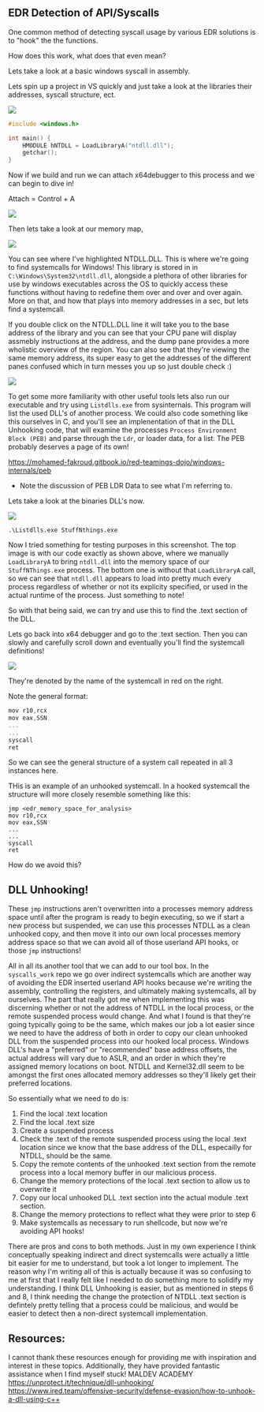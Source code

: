 ## EDR Detection of API/Syscalls

One common method of detecting syscall usage by various EDR solutions is to "hook" the the functions.  

How does this work, what does that even mean?

Lets take a look at a basic windows syscall in assembly.


Lets spin up a project in VS quickly and just take a look at the libraries their addresses, syscall structure, ect.

![](attachments/Pasted%20image%2020240615213133.png)

```c
#include <windows.h>

int main() {
	HMODULE hNTDLL = LoadLibraryA("ntdll.dll");
	getchar();
}
```

Now if we build and run we can attach x64debugger to this process and we can begin to dive in!

Attach = Control + A

![](attachments/Pasted%20image%2020240615200831.png)



Then lets take a look at our memory map,

![](attachments/Pasted%20image%2020240615200911.png)

You can see where I've highlighted NTDLL.DLL.  This is where we're going to find systemcalls for Windows!  This library is stored in in `C:\Windows\System32\ntdll.dll`, alongside a plethora of other libraries for use by windows executables across the OS to quickly access these functions without having to redefine them over and over and over again.  More on that, and how that plays into memory addresses in a sec, but lets find a systemcall.

If you double click on the NTDLL.DLL line it will take you to the base address of the library and you can see that your CPU pane will display assmebly instructions at the address, and the dump pane provides a more wholistic overview of the region.  You can also see that they're viewing the same memory address, its super easy to get the addresses of the different panes confused which in turn messes you up so just double check :)

![](attachments/Pasted%20image%2020240615201226.png)


To get some more familiarity with other useful tools lets also run our executable and try using `Listdlls.exe` from sysinternals.  This program will list the used DLL's of another process.  We could also code something like this ourselves in C, and you'll see an implenentation of that in the DLL Unhooking code, that will examine the processes `Process Environment Block (PEB)` and parse through the `Ldr`, or loader data, for a list.  The PEB probably deserves a page of its own!

https://mohamed-fakroud.gitbook.io/red-teamings-dojo/windows-internals/peb
- Note the discussion of PEB LDR Data to see what I'm referring to.

Lets take a look at the binaries DLL's now.

![](attachments/Pasted%20image%2020240615213602.png)

```pwsh
.\Listdlls.exe StuffNthings.exe
```

Now I tried something for testing purposes in this screenshot.  The top image is with our code exactly as shown above, where we manually `LoadLibraryA` to bring `ntdll.dll` into the memory space of our `StuffNThings.exe` process.  The bottom one is without that `LoadLibraryA` call, so we can see that `ntdll.dll` appears to load into pretty much every process regardless of whether or not its explicity specified, or used in the actual runtime of the process.  Just something to note!

So with that being said, we can try and use this to find the .text section of the DLL.

Lets go back into x64 debugger and go to the .text section.  Then you can slowly and carefully scroll down and eventually you'll find the systemcall definitions!

![](attachments/Pasted%20image%2020240616001510.png)

They're denoted by the name of the systemcall in red on the right.

Note the general format:

```c
mov r10,rcx
mov eax,SSN
...
...
syscall
ret
```

So we can see the general structure of a system call repeated in all 3 instances here.

THis is an example of an unhooked systemcall.  In a hooked systemcall the structure will more closely resemble something like this:

```
jmp <edr_memory_space_for_analysis>
mov r10,rcx
mov eax,SSN
...
...
syscall
ret
```

How do we avoid this?

## DLL Unhooking!

These `jmp` instructions aren't overwritten into a processes memory address space until after the program is ready to begin executing, so we if start a new process but suspended, we can use this processes NTDLL as a clean unhooked copy, and then move it into our own local processes memory address space so that we can avoid all of those userland API hooks, or those `jmp` instructions!

All in all its another tool that we can add to our tool box.  In the `syscalls_work` repo we go over indirect systemcalls which are another way of avoiding the EDR inserted userland API hooks because we're writing the assembly, controlling the registers, and ultimately making systemcalls, all by ourselves. The part that really got me when implementing this was discerning whether or not the address of NTDLL in the local process, or the remote suspended process would change.  And what I found is that they're going typically going to be the same, which makes our job a lot easier since we need to have the address of both in order to copy our clean unhooked DLL from the suspended process into our hooked local process. Windows DLL's have a "preferred" or "recommended" base address offsets, the actual address will vary due to ASLR, and an order in which they're assigned memory locations on boot.  NTDLL and Kernel32.dll seem to be amongst the first ones allocated memory addresses so they'll likely get their preferred locations.

So essentially what we need to do is:
1. Find the local .text location
2. Find the local .text size
3. Create a suspended process
4. Check the .text of the remote suspended process using the local .text location since we know that the base address of the DLL, especailly for NTDLL, should be the same.
5. Copy the remote contents of the unhooked .text section from the remote process into a local memory buffer in our malicious process.
6. Change the memory protections of the local .text section to allow us to overwrite it
7. Copy our local unhooked DLL .text section into the actual module .text section.
8. Change the memory protections to reflect what they were prior to step 6
9. Make systemcalls as necessary to run shellcode, but now we're avoiding API hooks! 

There are pros and cons to both methods. Just in my own experience I think conceptually speaking indirect and direct systemcalls were actually a little bit easier for me to understand, but took a lot longer to implement.  The reason why I'm writing all of this is actually because it was so confusing to me at first that I really felt like I needed to do something more to solidify my understanding. I think DLL Unhooking is easier, but as mentioned in steps 6 and 8, I think needing the change the protection of NTDLL .text section is defintely pretty telling that a process could be malicious, and would be easier to detect then a non-direct systemcall implementation.  


## Resources:
I cannot thank these resources enough for providing me with inspiration and interest in these topics.  Additionally, they have provided fantastic assistance when I find myself stuck! 
MALDEV ACADEMY
https://unprotect.it/technique/dll-unhooking/
https://www.ired.team/offensive-security/defense-evasion/how-to-unhook-a-dll-using-c++
